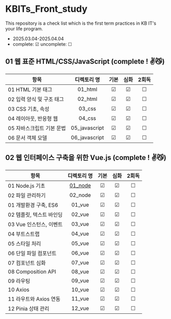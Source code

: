 # KBITs_Front_study
This repository is a check list which is the first term practices in KB IT's your life program.
- 2025.03.04-2025.04.04
- complete: ☑ uncomplete: ☐

## 01 웹 표준 HTML/CSS/JavaScript (complete ! ✌😼)
| 항목 | 디렉토리 명 | 기본 | 심화 | 2회독 |
|------|:----:|:----:|:----:|:----:|
| 01 HTML 기본 태그 | 01_html | ☑ | ☑ | ☐ |
| 02 입력 양식 및 구조 태그 | 02_html | ☑ | ☑ | ☐ |
| 03 CSS 기초, 속성 | 03_css | ☑ | ☑ | ☐ |
| 04 레이아웃, 반응형 웹 | 04_css | ☑ | ☑ | ☐ | 
| 05 자바스크립트 기본 문법 | 05_javascript | ☑ | ☑ | ☐ | 
| 06 문서 객체 모델 | 06_javascript | ☑ | ☑ | ☐ |


## 02 웹 인터페이스 구축을 위한 Vue.js (complete ! ✌😼)

| 항목 | 디렉토리 명 | 기본 | 심화 | 2회독 |
|------|:----:|:----:|:----:|:----:|
| 01 Node.js 기초 | [01_node](https://github.com/yoon2fy/KBITs_Front_study/tree/main/02_Vuejs/01_node) | ☑ | ☑ | ☐ |
| 02 파일 관리하기 | 02_node | ☑ | ☑ | ☐ |
| 01 개발환경 구축, ES6 | 01_vue | ☑ | ☑ | ☐ |
| 02 템플릿, 텍스트 바인딩 | 02_vue | ☑ | ☑ | ☐ |
| 03 Vue 인스턴스, 이벤트 | 03_vue | ☑ | ☑ | ☐ |
| 04 부트스트랩 | 04_vue | ☑ | ☑ | ☐ |
| 05 스타일 처리 | 05_vue | ☑ | ☑ | ☐ |
| 06 단일 파일 컴포넌트 | 06_vue | ☑ | ☑ | ☐ |
| 07 컴포넌트 심화 | 07_vue | ☑ | ☑ | ☐ | 
| 08 Composition API | 08_vue | ☑ | ☑ | ☐ |
| 09 라우팅 | 09_vue | ☑ | ☑ | ☐ |
| 10 Axios | 10_vue | ☑ | ☑ | ☐ |
| 11 라우트와 Axios 연동 | 11_vue | ☑ | ☑ | ☐ |
| 12 Pinia 상태 관리 | 12_vue | ☑ | ☑ | ☐ |
